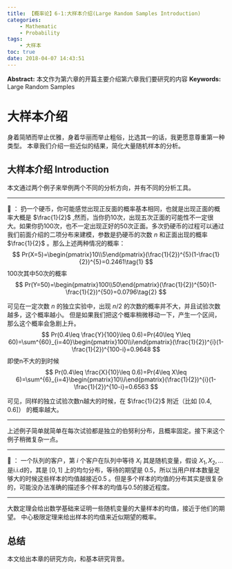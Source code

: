 ```yaml
---
title: 【概率论】6-1:大样本介绍(Large Random Samples Introduction)
categories:
    - Mathematic
    - Probability
tags:
    - 大样本
toc: true
date: 2018-04-07 14:43:51
---
```


**Abstract:** 本文作为第六章的开篇主要介绍第六章我们要研究的内容
**Keywords:** Large Random Samples

<!--more-->
# 大样本介绍
身着简陋而举止优雅，身着华丽而举止粗俗，比选其一的话，我更愿意尊重第一种类型。
本章我们介绍一些近似的结果，简化大量随机样本的分析。
## 大样本介绍 Introduction
本文通过两个例子来举例两个不同的分析方向，并有不同的分析工具。

--------------
🌰 ：
扔一个硬币，你可能感觉出现正反面的概率基本相同，也就是出现正面的概率大概是 $\frac{1}{2}$ ,然而，当你扔10次，出现五次正面的可能性不一定很大。如果你扔100次，也不一定出现正好的50次正面。多次扔硬币的过程可以通过我们前面介绍的二项分布来建模，参数是扔硬币的次数 $n$ 和正面出现的概率 $\frac{1}{2}$  。那么上述两种情况的概率：
$$
Pr(X=5)=\begin{pmatrix}10\\5\end{pmatrix}(\frac{1}{2})^{5}(1-\frac{1}{2})^{5}=0.2461\tag{1}
$$
100次其中50次的概率
$$
Pr(Y=50)=\begin{pmatrix}100\\50\end{pmatrix}(\frac{1}{2})^{50}(1-\frac{1}{2})^{50}=0.0796\tag{2}
$$

可见在一定次数 $n$ 的独立实验中，出现 $n/2$ 的次数的概率并不大，并且试验次数越多，这个概率越小。
但是如果我们把这个概率稍微移动一下，产生一个区间，那么这个概率会急剧上升。
$$
Pr(0.4\leq \frac{Y}{100}\leq 0.6)=Pr(40\leq Y\leq 60)=\sum^{60}_{i=40}\begin{pmatrix}100\\i\end{pmatrix}(\frac{1}{2})^{i}(1-\frac{1}{2})^{100-i}=0.9648
$$
即使n不大的到时候
$$
Pr(0.4\leq \frac{X}{10}\leq 0.6)=Pr(4\leq X\leq 6)=\sum^{6}_{i=4}\begin{pmatrix}10\\i\end{pmatrix}(\frac{1}{2})^{i}(1-\frac{1}{2})^{10-i}=0.6563
$$

可见，同样的独立试验次数n越大的时候，在 $\frac{1}{2}$ 附近（比如 $[0.4,0.6]$） 的概率越大。

--------------

上述例子简单就简单在每次试验都是独立的伯努利分布，且概率固定。接下来这个例子稍微复杂一点。

--------------
🌰 ：
一个队列的客户，第 $i$ 个客户在队列中等待 $X_i$ 其是随机变量，假设 $X_1,X_2,\dots$ 是i.i.d的，其是 $[0,1]$ 上的均匀分布，等待的期望是 0.5，所以当用户样本数量足够大的时候这些样本的均值越接近0.5 。但是多个样本的均值的分布其实是很复杂的，可能没办法准确的描述多个样本的均值与0.5的接近程度。

--------------

大数定理会给出数学基础来证明一些随机变量的大量样本的均值，接近于他们的期望。
中心极限定理来给出样本的均值来近似期望的概率。


## 总结
本文给出本章的研究方向，和基本研究背景。





